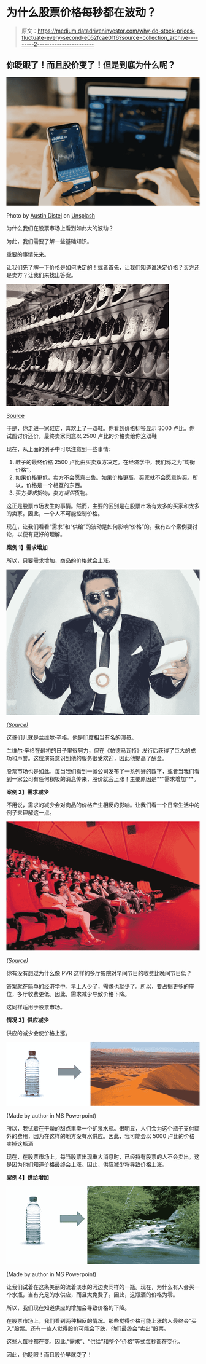 # 为什么股票价格每秒都在波动？

> 原文：<https://medium.datadriveninvestor.com/why-do-stock-prices-fluctuate-every-second-e052fcae01f6?source=collection_archive---------2----------------------->

## 你眨眼了！而且股价变了！但是到底为什么呢？

![](img/b46f285d886834849b075a7703cf28ee.png)

Photo by [Austin Distel](https://unsplash.com/@austindistel?utm_source=medium&utm_medium=referral) on [Unsplash](https://unsplash.com?utm_source=medium&utm_medium=referral)

为什么我们在股票市场上看到如此大的波动？

为此，我们需要了解一些基础知识。

重要的事情先来。

让我们先了解一下价格是如何决定的！或者首先，让我们知道谁决定价格？买方还是卖方？让我们来找出答案。

![](img/09f1528983da26cbacf8b6925785205f.png)

[Source](https://www.google.com/search?q=shoe+shop&sxsrf=ALeKk03CMTgzGWP9idVe-2HrL4cXD9Y6aA:1593839309053&source=lnms&tbm=isch&sa=X&ved=2ahUKEwjZhuGO6rLqAhW7zTgGHcVBAjIQ_AUoAnoECA4QBA&biw=1280&bih=610#imgrc=4vLFns5YeY2RuM)

于是，你走进一家鞋店，喜欢上了一双鞋。你看到价格标签显示 3000 卢比。你试图讨价还价，最终卖家同意以 2500 卢比的价格卖给你这双鞋

现在，从上面的例子中可以注意到一些事情:

1.  鞋子的最终价格 2500 卢比由买卖双方决定。在经济学中，我们称之为“均衡价格”。
2.  如果价格更低，卖方不会愿意出售。如果价格更高，买家就不会愿意购买。所以，价格是一个相互的东西。
3.  买方*要求*货物，卖方*提供*货物。

这正是股票市场发生的事情。然而，主要的区别是在股票市场有太多的买家和太多的卖家。因此，一个人不可能控制价格。

现在，让我们看看“需求”和“供给”的波动是如何影响“价格”的。我有四个案例要讨论，以便有更好的理解。

**案例 1】需求增加**

所以，只要需求增加，商品的价格就会上涨。

![](img/6d34a779d1e3fa4fcf49b12628cf505b.png)

[*(Source)*](https://timesofindia.indiatimes.com/entertainment/hindi/bollywood/photo-features/bollywoods-highest-earning-celebs/Ranveer-Singh-hikes-his-fees-post-Padmaavat-success/photostory/62883804.cms)

这哥们儿就是[兰维尔·辛格](https://en.wikipedia.org/wiki/Ranveer_Singh)。他是印度相当有名的演员。

兰维尔·辛格在最初的日子里很努力，但在《帕德马瓦特》发行后获得了巨大的成功和声誉。这位演员意识到他的服务很受欢迎，因此他提高了酬金。

股票市场也是如此。每当我们看到一家公司发布了一系列好的数字，或者当我们看到一家公司有任何积极的消息传来，股价就会上涨！主要原因是**“需求增加”**。

**案例 2】需求减少**

不用说，需求的减少会对商品的价格产生相反的影响。让我们看一个日常生活中的例子来理解这一点。

![](img/836b6199e96a220f5b9e381cd4596869.png)

[*(Source)*](https://www.livemint.com/Consumer/nMZ8UKXwfNUnF4szTxy4IK/Indian-multiplex-owners-still-struggling-with-GST-hope-for.html)

你有没有想过为什么像 PVR 这样的多厅影院对早间节目的收费比晚间节目低？

答案就在简单的经济学中。早上人少了，需求也就少了。所以，要占据更多的座位，多厅收费更低。因此，需求减少导致价格下降。

这同样适用于股票市场。

**情况 3】供应减少**

供应的减少会使价格上涨。

![](img/a517fdc41a57e9713940d1b10a3778ad.png)

(Made by author in MS Powerpoint)

所以，我试着在干燥的甜点里卖一个矿泉水瓶。很明显，人们会为这个瓶子支付额外的费用，因为在这样的地方没有水供应。因此，我可能会以 5000 卢比的价格卖掉这瓶酒

现在，在股票市场上，每当股票出现重大消息时，已经持有股票的人不会卖出。这是因为他们知道价格最终会上涨。因此，供应减少将导致价格上涨。

**案例 4】供给增加**

![](img/f01258f864cf47eb737cea4609eeb913.png)

(Made by author in MS Powerpoint)

让我们试着在这条美丽的流着淡水的河边卖同样的一瓶。现在，为什么有人会买一个水瓶，当有充足的水供应，而且太免费了。因此，这瓶酒的价格为零。

所以，我们现在知道供应的增加会导致价格的下降。

在股票市场上，我们看到两种相反的情况。那些觉得价格可能上涨的人最终会“买入”股票。还有一些人觉得股价可能会下跌，他们最终会“卖出”股票。

这些人每秒都在变。因此,“需求”、“供给”和整个“价格”等式每秒都在变化。

因此，你眨眼！而且股价早就变了！